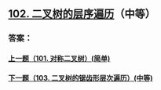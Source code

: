 ## [102. 二叉树的层序遍历](https://leetcode-cn.com/problems/binary-tree-level-order-traversal/)（中等）





### 答案：



#### [上一题（101. 对称二叉树）(简单)](https://github.com/sdwwld/leetCode/blob/master/src/main/java/com/wld/java/leetcode/leetCode0101.md)

#### [下一题（103. 二叉树的锯齿形层次遍历）(中等)](https://github.com/sdwwld/leetCode/blob/master/src/main/java/com/wld/java/leetcode/leetCode0103.md)